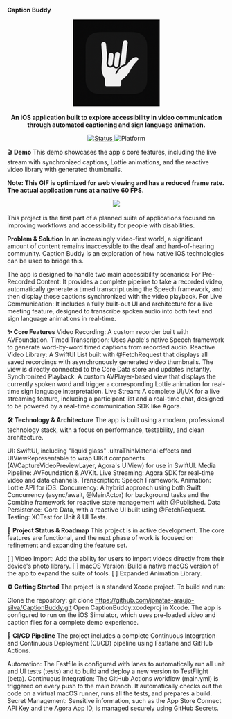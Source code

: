 **Caption Buddy**

<p align="center">
<img src="https://raw.githubusercontent.com/jonatas-araujo-silva/CaptionBuddy/main/Caption%20Buddy/Resources/AppIcon-Launch.png" width="200">
</p>

<p align="center">
<strong>An iOS application built to explore accessibility in video communication through automated captioning and sign language animation.</strong>
</p>

<p align="center">
<a href="https://github.com/jonatas-araujo-silva/CaptionBuddy">
<img src="https://img.shields.io/badge/status-in_development-yellow" alt="Status">
</a>
<img src="https://img.shields.io/badge/platform-iOS-lightgrey.svg" alt="Platform">
</p>


🎬 **Demo**
This demo showcases the app's core features, including the live stream with synchronized captions, Lottie animations, and the reactive video library with generated thumbnails.

****Note**: This GIF is optimized for web viewing and has a reduced frame rate. The actual application runs at a native 60 FPS.**

<p align="center">
<img src="Caption%20Buddy/Resources/DemoResources/CaptionBuddy-First-Demo-ezgif.com-optimize.gif">
</p>

This project is the first part of a planned suite of applications focused on improving workflows and accessibility for people with disabilities.


**Problem & Solution**
In an increasingly video-first world, a significant amount of content remains inaccessible to the deaf and hard-of-hearing community. 
Caption Buddy is an exploration of how native iOS technologies can be used to bridge this.

The app is designed to handle two main accessibility scenarios:
For Pre-Recorded Content: It provides a complete pipeline to take a recorded video, automatically generate a timed transcript using the Speech framework, 
and then display those captions synchronized with the video playback.
For Live Communication: It includes a fully built-out UI and architecture for a live meeting feature, 
designed to transcribe spoken audio into both text and sign language animations in real-time.


**✨ Core Features**
Video Recording: A custom recorder built with AVFoundation.
Timed Transcription: Uses Apple's native Speech framework to generate word-by-word timed captions from recorded audio.
Reactive Video Library: A SwiftUI List built with @FetchRequest that displays all saved recordings with asynchronously generated video thumbnails. 
The view is directly connected to the Core Data store and updates instantly.
Synchronized Playback: A custom AVPlayer-based view that displays the currently spoken word and trigger a corresponding Lottie animation for real-time sign language interpretation.
Live Stream: A complete UI/UX for a live streaming feature, including a participant list and a real-time chat, designed to be powered by a real-time communication SDK like Agora.


**🛠️ Technology & Architecture**
The app is built using a modern, professional technology stack, with a focus on performance, testability, and clean architecture.

UI: SwiftUI, including "liquid glass" .ultraThinMaterial effects and UIViewRepresentable to wrap UIKit components (AVCaptureVideoPreviewLayer, Agora's UIView) for use in SwiftUI.
Media Pipeline: AVFoundation & AVKit.
Live Streaming: Agora SDK for real-time video and data channels.
Transcription: Speech Framework.
Animation: Lottie API for iOS.
Concurrency: A hybrid approach using both Swift Concurrency (async/await, @MainActor) for background tasks and the Combine framework for reactive state management with @Published.
Data Persistence: Core Data, with a reactive UI built using @FetchRequest.
Testing: XCTest for Unit & UI Tests.


**🚀 Project Status & Roadmap**
This project is in active development. The core features are functional, and the next phase of work is focused on refinement and expanding the feature set.

[ ] Video Import: Add the ability for users to import videos directly from their device's photo library.
[ ] macOS Version: Build a native macOS version of the app to expand the suite of tools.
[ ] Expanded Animation Library.


**⚙️ Getting Started**
The project is a standard Xcode project. To build and run:

Clone the repository:
git clone https://github.com/jonatas-araujo-silva/CaptionBuddy.git
Open CaptionBuddy.xcodeproj in Xcode.
The app is configured to run on the iOS Simulator, which uses pre-loaded video and caption files for a complete demo experience.


**🔄 CI/CD Pipeline**
The project includes a complete Continuous Integration and Continuous Deployment (CI/CD) pipeline using Fastlane and GitHub Actions.

Automation: The Fastfile is configured with lanes to automatically run all unit and UI tests (tests) and to build and deploy a new version to TestFlight (beta).
Continuous Integration: The GitHub Actions workflow (main.yml) is triggered on every push to the main branch. It automatically checks out the code on a virtual macOS runner, runs all the tests, and prepares a build.
Secret Management: Sensitive information, such as the App Store Connect API Key and the Agora App ID, is managed securely using GitHub Secrets.

